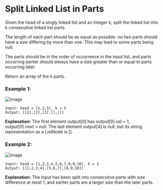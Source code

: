 # Split Linked List in Parts

Given the head of a singly linked list and an integer k, split the linked list into k consecutive linked list parts.

The length of each part should be as equal as possible: no two parts should have a size differing by more than one. This may lead to some parts being null.

The parts should be in the order of occurrence in the input list, and parts occurring earlier should always have a size greater than or equal to parts occurring later.

Return an array of the k parts.


### Example 1:
![image](https://github.com/Aishwariyaa-Anand/Competitive-Coding/assets/124241367/dfb13dd4-618b-410b-af8f-60d3cae76fcb)

```
Input: head = [1,2,3], k = 5
Output: [[1],[2],[3],[],[]]
```
**Explanation:**
The first element output[0] has output[0].val = 1, output[0].next = null.
The last element output[4] is null, but its string representation as a ListNode is [].


### Example 2:
![image](https://github.com/Aishwariyaa-Anand/Competitive-Coding/assets/124241367/179e8a41-1283-4cf0-a0fa-d3dfd9967f46)

```
Input: head = [1,2,3,4,5,6,7,8,9,10], k = 3
Output: [[1,2,3,4],[5,6,7],[8,9,10]]
```
**Explanation:**
The input has been split into consecutive parts with size difference at most 1, and earlier parts are a larger size than the later parts.
